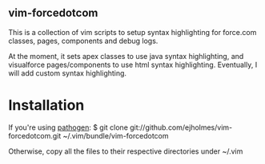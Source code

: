 vim-forcedotcom
---------------
This is a collection of vim scripts to setup syntax highlighting for force.com classes, pages, components and debug logs.

At the moment, it sets apex classes to use java syntax highlighting, and visualforce pages/components to use html syntax highlighting. Eventually, I will add custom syntax highlighting.

Installation
============
If you're using [pathogen](https://github.com/tpope/vim-pathogen):
	$ git clone git://github.com/ejholmes/vim-forcedotcom.git ~/.vim/bundle/vim-forcedotcom

Otherwise, copy all the files to their respective directories under ~/.vim
